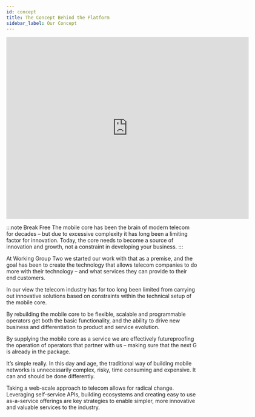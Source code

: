 ```yaml
---
id: concept
title: The Concept Behind the Platform
sidebar_label: Our Concept
---
```


<iframe
    width="640"
    height="480"
    src="https://www.youtube.com/embed/MIOZjQpP-VA"
    frameborder="0"
    allow="autoplay; encrypted-media"
    allowfullscreen
>
</iframe>

:::note Break Free
The mobile core has been the brain of modern telecom for decades – but due to excessive complexity it has long been a limiting factor for innovation. Today, the core needs to become a source of innovation and growth, not a constraint in developing your business. 
:::

At Working Group Two we started our work with that as a premise, and the goal has been to create the technology that allows telecom companies to do more with their technology – and what services they can provide to their end customers.

In our view the telecom industry has for too long been limited from carrying out innovative solutions based on constraints within the technical setup of the mobile core.

By rebuilding the mobile core to be flexible, scalable and programmable operators get both the basic functionality, and the ability to drive new business and differentiation to product and service evolution.

By supplying the mobile core as a service we are effectively futureproofing the operation of operators that partner with us – making sure that the next G is already in the package.

It’s simple really. In this day and age, the traditional way of building mobile networks is unnecessarily complex, risky, time consuming and expensive. It can and should be done differently.

Taking a web-scale approach to telecom allows for radical change. Leveraging self-service APIs, building ecosystems and creating easy to use as-a-service offerings are key strategies to enable simpler, more innovative and valuable services to the industry.
